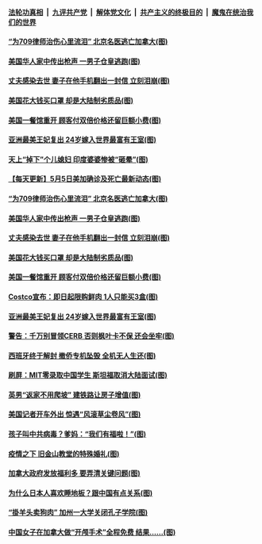 

####  [法轮功真相](../../../../basic/blob/master/README.md?t=05060201) &nbsp;|&nbsp; [九评共产党](../../../../9ping.md/blob/master/README.md?t=05060201) &nbsp;|&nbsp; [解体党文化](../../../../jtdwh.md/blob/master/README.md?t=05060201)  &nbsp;|&nbsp; [共产主义的终极目的](../../../../gczydzjmd.md/blob/master/README.md?t=05060201) &nbsp;|&nbsp; [魔鬼在统治我们的世界](../../../../mgztzwmdsj.md/blob/master/README.md?t=05060201) 

#### [“为709律师治伤心里流泪” 北京名医逃亡加拿大(图)](../pages/p3/932157.md?t=05060201) 

#### [美国华人家中传出枪声 一男子仓皇逃跑(图)](../pages/p3/932219.md?t=05060201) 

#### [丈夫感染去世 妻子在他手机翻出一封信 立刻泪崩(图)](../pages/p3/932205.md?t=05060201) 

#### [美国花大钱买口罩 却是大陆制劣质品(图)](../pages/p3/932158.md?t=05060201) 

#### [美国一餐馆重开 顾客付双倍价格还留巨额小费(图)](../pages/p3/932145.md?t=05060201) 

#### [亚洲最美王妃复出 24岁嫁入世界最富有王室(图)](../pages/p3/932118.md?t=05060201) 

#### [天上“掉下”个儿媳妇 印度婆婆惨被“砸晕”(图)](../pages/p3/932054.md?t=05060201) 

#### [【每天更新】5月5日美加确诊及死亡最新动态(图)](../pages/p3/931800.md?t=05060201) 

#### [“为709律师治伤心里流泪” 北京名医逃亡加拿大(图)](../pages/p3/932157.md?t=05060201) 

#### [美国华人家中传出枪声 一男子仓皇逃跑(图)](../pages/p3/932219.md?t=05060201) 

#### [丈夫感染去世 妻子在他手机翻出一封信 立刻泪崩(图)](../pages/p3/932205.md?t=05060201) 

#### [美国花大钱买口罩 却是大陆制劣质品(图)](../pages/p3/932158.md?t=05060201) 

#### [美国一餐馆重开 顾客付双倍价格还留巨额小费(图)](../pages/p3/932145.md?t=05060201) 

#### [Costco宣布：即日起限购鲜肉 1人只能买3盒(图)](../pages/p3/932124.md?t=05060201) 

#### [亚洲最美王妃复出 24岁嫁入世界最富有王室(图)](../pages/p3/932118.md?t=05060201) 

#### [警告：千万别冒领CERB 否则枫叶卡不保 还会坐牢(图)](../pages/p3/932117.md?t=05060201) 

#### [西班牙终于解封 撤侨专机坠毁 全机无人生还(图)](../pages/p3/932068.md?t=05060201) 

#### [刷屏：MIT零录取中国学生 斯坦福取消大陆面试(图)](../pages/p3/932062.md?t=05060201) 

#### [英男“返家不用爬坡” 建铁路让房子增值(图)](../pages/p3/932060.md?t=05060201) 

#### [美国记者开车外出 惊遇“风滚草尘卷风”(图)](../pages/p3/932058.md?t=05060201) 

#### [孩子叫中共病毒？爹妈：“我们有福啦！”(图)](../pages/p3/932032.md?t=05060201) 

#### [疫情之下 旧金山教堂的特殊婚礼(图)](../pages/p3/932034.md?t=05060201) 

#### [加拿大政府发放福利多 要弄清关键问题(图)](../pages/p3/931962.md?t=05060201) 

#### [为什么日本人喜欢睡地板？跟中国有点关系(图)](../pages/p3/931959.md?t=05060201) 

#### [“掛羊头卖狗肉” 加州一大学关闭孔子学院(图)](../pages/p3/931951.md?t=05060201) 

#### [中国女子在加拿大做“开颅手术”全程免费 结果……(图)](../pages/p3/931945.md?t=05060201) 

